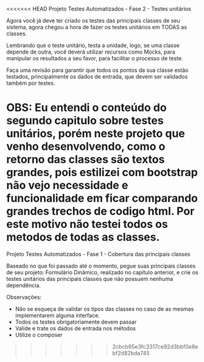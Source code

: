 <<<<<<< HEAD
﻿Projeto Testes Automatizados - Fase 2 - Testes unitários

Agora você já deve ter criado os testes das principais classes de seu sistema, agora chegou a hora de fazer os testes unitários em TODAS as classes.

Lembrando que o teste unitário, testa a unidade, logo, se uma classe depende de outra, você deverá utilizar recursos como Mocks, para manipular os resultados a seu favor, para facilitar o processo de teste.

Faça uma revisão para garantir que todos os pontos da sua classe estão testados, principalmente os dados de entrada, que devem ser validados também por testes.


OBS: Eu entendi o conteúdo do segundo capitulo sobre testes unitários, porém neste projeto que venho desenvolvendo, como o retorno das classes são textos grandes, pois estilizei com bootstrap não vejo necessidade e funcionalidade em ficar comparando grandes trechos de codigo html. Por este motivo não testei todos os metodos de todas as classes.
=======
﻿Projeto Testes Automatizados - Fase 1 - Cobertura das principais classes

Baseado no que foi passado até o momento, pegue suas principais classes de seu projeto: Formulário Dinâmico, realizado no capítulo anterior, e crie os testes unitários das principais classes que não possuem nenhuma dependência.

Observações:
- Não se esqueça de validar os tipos das classes no caso de as mesmas implementarem alguma interface.
- Todos os testes obrigatoriamente devem passar
- Valide e trate os dados de entrada nos métodos
- Utilize o composer
>>>>>>> 2cbcb95e3fc3317ce92d3bbf0e8ebf2d82bda745

